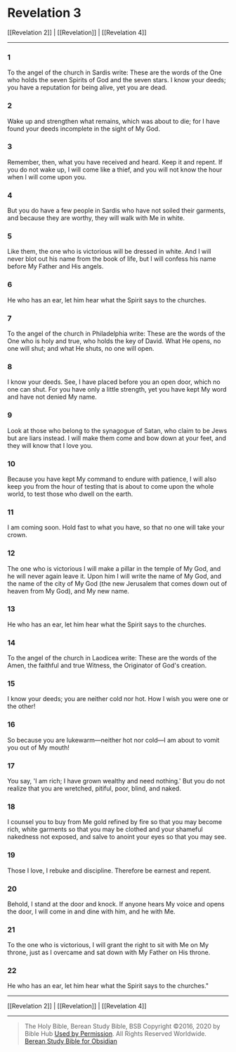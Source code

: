 # Revelation 3

[[Revelation 2]] | [[Revelation]] | [[Revelation 4]]

---

### 1
To the angel of the church in Sardis write: These are the words of the One who holds the seven Spirits of God and the seven stars. I know your deeds; you have a reputation for being alive, yet you are dead.

### 2
Wake up and strengthen what remains, which was about to die; for I have found your deeds incomplete in the sight of My God.

### 3
Remember, then, what you have received and heard. Keep it and repent. If you do not wake up, I will come like a thief, and you will not know the hour when I will come upon you.

### 4
But you do have a few people in Sardis who have not soiled their garments, and because they are worthy, they will walk with Me in white.

### 5
Like them, the one who is victorious will be dressed in white. And I will never blot out his name from the book of life, but I will confess his name before My Father and His angels.

### 6
He who has an ear, let him hear what the Spirit says to the churches.

### 7
To the angel of the church in Philadelphia write: These are the words of the One who is holy and true, who holds the key of David. What He opens, no one will shut; and what He shuts, no one will open.

### 8
I know your deeds. See, I have placed before you an open door, which no one can shut. For you have only a little strength, yet you have kept My word and have not denied My name.

### 9
Look at those who belong to the synagogue of Satan, who claim to be Jews but are liars instead. I will make them come and bow down at your feet, and they will know that I love you.

### 10
Because you have kept My command to endure with patience, I will also keep you from the hour of testing that is about to come upon the whole world, to test those who dwell on the earth.

### 11
I am coming soon. Hold fast to what you have, so that no one will take your crown.

### 12
The one who is victorious I will make a pillar in the temple of My God, and he will never again leave it. Upon him I will write the name of My God, and the name of the city of My God (the new Jerusalem that comes down out of heaven from My God), and My new name.

### 13
He who has an ear, let him hear what the Spirit says to the churches.

### 14
To the angel of the church in Laodicea write: These are the words of the Amen, the faithful and true Witness, the Originator of God's creation.

### 15
I know your deeds; you are neither cold nor hot. How I wish you were one or the other!

### 16
So because you are lukewarm—neither hot nor cold—I am about to vomit you out of My mouth!

### 17
You say, 'I am rich; I have grown wealthy and need nothing.' But you do not realize that you are wretched, pitiful, poor, blind, and naked.

### 18
I counsel you to buy from Me gold refined by fire so that you may become rich, white garments so that you may be clothed and your shameful nakedness not exposed, and salve to anoint your eyes so that you may see.

### 19
Those I love, I rebuke and discipline. Therefore be earnest and repent.

### 20
Behold, I stand at the door and knock. If anyone hears My voice and opens the door, I will come in and dine with him, and he with Me.

### 21
To the one who is victorious, I will grant the right to sit with Me on My throne, just as I overcame and sat down with My Father on His throne.

### 22
He who has an ear, let him hear what the Spirit says to the churches."

---

[[Revelation 2]] | [[Revelation]] | [[Revelation 4]]

---

> The Holy Bible, Berean Study Bible, BSB
> Copyright &copy;2016, 2020 by Bible Hub
> [Used by Permission](https://berean.bible/terms.htm). All Rights Reserved Worldwide.
> [Berean Study Bible for Obsidian](https://github.com/gapmiss/berean-study-bible-for-obsidian)


